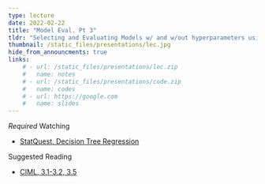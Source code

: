```yaml
---
type: lecture
date: 2022-02-22
title: "Model Eval. Pt 3"
tldr: "Selecting and Evaluating Models w/ and w/out hyperparameters using the Holdout method, Cross Validation, and/or the Bootstrap"
thumbnail: /static_files/presentations/lec.jpg
hide_from_announcments: true
links: 
    # - url: /static_files/presentations/lec.zip
    #   name: notes
    # - url: /static_files/presentations/code.zip
    #   name: codes
    # - url: https://google.com
    #   name: slides
---
```

*Required* Watching
- [StatQuest, Decision Tree Regression](https://www.youtube.com/channel/UCtYLUTtgS3k1Fg4y5tAhLbw)

Suggested Reading
- [CIML, 3.1-3.2, 3.5](http://ciml.info/dl/v0_99/ciml-v0_99-all.pdf)
